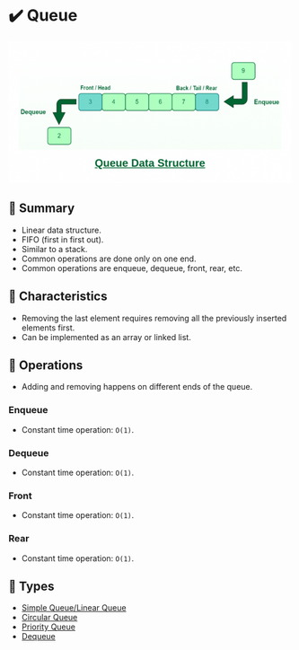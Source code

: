 # :heavy_check_mark: Queue

![Image of a queue](../../../images/data-structures/linear/queue/queue.png)

## :round_pushpin: Summary
- Linear data structure.
- FIFO (first in first out).
- Similar to a stack.
- Common operations are done only on one end.
- Common operations are enqueue, dequeue, front, rear, etc.

## :round_pushpin: Characteristics
- Removing the last element requires removing all the previously inserted elements first.
- Can be implemented as an array or linked list.

## :round_pushpin: Operations
- Adding and removing happens on different ends of the queue.
### Enqueue
- Constant time operation: `O(1)`.

### Dequeue
- Constant time operation: `O(1)`.

### Front
- Constant time operation: `O(1)`.

### Rear
- Constant time operation: `O(1)`.

## :round_pushpin: Types
- [Simple Queue/Linear Queue](simple-queue.md)
- [Circular Queue](circular-queue.md)
- [Priority Queue](priority-queue.md)
- [Dequeue](dequeue.md)
